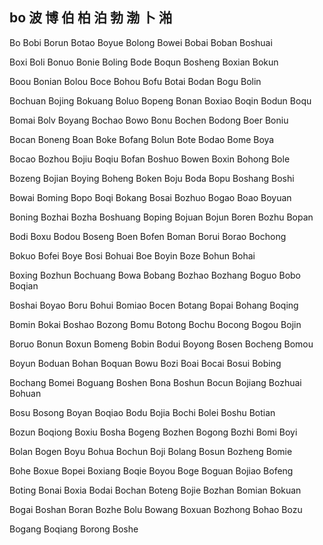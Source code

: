 bo  波 博 伯 柏 泊 勃 渤 卜 湐 
---

Bo Bobi Borun Botao Boyue Bolong Bowei Bobai Boban Boshuai

Boxi Boli Bonuo Bonie Boling Bode Boqun Bosheng Boxian Bokun

Boou Bonian Bolou Boce Bohou Bofu Botai Bodan Bogu Bolin

Bochuan Bojing Bokuang Boluo Bopeng Bonan Boxiao Boqin Bodun Boqu

Bomai Bolv Boyang Bochao Bowo Bonu Bochen Bodong Boer Boniu

Bocan Boneng Boan Boke Bofang Bolun Bote Bodao Bome Boya

Bocao Bozhou Bojiu Boqiu Bofan Boshuo Bowen Boxin Bohong Bole

Bozeng Bojian Boying Boheng Boken Boju Boda Bopu Boshang Boshi

Bowai Boming Bopo Boqi Bokang Bosai Bozhuo Bogao Boao Boyuan

Boning Bozhai Bozha Boshuang Boping Bojuan Bojun Boren Bozhu Bopan

Bodi Boxu Bodou Boseng Boen Bofen Boman Borui Borao Bochong

Bokuo Bofei Boye Bosi Bohuai Boe Boyin Boze Bohun Bohai

Boxing Bozhun Bochuang Bowa Bobang Bozhao Bozhang Boguo Bobo Boqian

Boshai Boyao Boru Bohui Bomiao Bocen Botang Bopai Bohang Boqing

Bomin Bokai Boshao Bozong Bomu Botong Bochu Bocong Bogou Bojin

Boruo Bonun Boxun Bomeng Bobin Bodui Boyong Bosen Bocheng Bomou

Boyun Boduan Bohan Boquan Bowu Bozi Boai Bocai Bosui Bobing

Bochang Bomei Boguang Boshen Bona Boshun Bocun Bojiang Bozhuai Bohuan

Bosu Bosong Boyan Boqiao Bodu Bojia Bochi Bolei Boshu Botian

Bozun Boqiong Boxiu Bosha Bogeng Bozhen Bogong Bozhi Bomi Boyi

Bolan Bogen Boyu Bohua Bochun Boji Bolang Bosun Bozheng Bomie

Bohe Boxue Bopei Boxiang Boqie Boyou Boge Boguan Bojiao Bofeng

Boting Bonai Boxia Bodai Bochan Boteng Bojie Bozhan Bomian Bokuan

Bogai Boshan Boran Bozhe Bolu Bowang Boxuan Bozhong Bohao Bozu

Bogang Boqiang Borong Boshe
